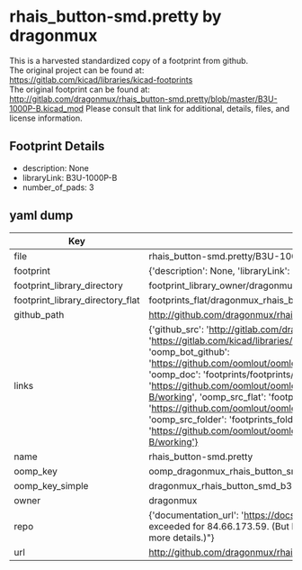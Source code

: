 # rhais_button-smd.pretty by dragonmux  
This is a harvested standardized copy of a footprint from github.  
The original project can be found at:  
https://gitlab.com/kicad/libraries/kicad-footprints  
The original footprint can be found at:
http://gitlab.com/dragonmux/rhais_button-smd.pretty/blob/master/B3U-1000P-B.kicad_mod
Please consult that link for additional, details, files, and license information.  
## Footprint Details
* description: None  
* libraryLink: B3U-1000P-B  
* number_of_pads: 3  
## yaml dump  
| Key | Value |  
| --- | --- |  
| file | rhais_button-smd.pretty/B3U-1000P-B.kicad_mod |  
| footprint | {'description': None, 'libraryLink': 'B3U-1000P-B', 'number_of_pads': 3} |  
| footprint_library_directory | footprint_library_owner/dragonmux_rhais_button-smd.pretty |  
| footprint_library_directory_flat | footprints_flat/dragonmux_rhais_button_smd_b3u_1000p_b/working |  
| github_path | http://github.com/dragonmux/rhais_button-smd.pretty/blob/master/B3U-1000P-B.kicad_mod |  
| links | {'github_src': 'http://gitlab.com/dragonmux/rhais_button-smd.pretty/blob/master/B3U-1000P-B.kicad_mod', 'github_src_repo': 'https://gitlab.com/kicad/libraries/kicad-footprints', 'oomp_bot': 'footprints/dragonmux_rhais_button_smd_b3u_1000p_b/working', 'oomp_bot_github': 'https://github.com/oomlout/oomlout_oomp_footprint_bot/tree/main/footprints/dragonmux_rhais_button_smd_b3u_1000p_b/working', 'oomp_doc': 'footprints/footprints/dragonmux/rhais_button-smd/B3U-1000P-B/working/', 'oomp_doc_github': 'https://github.com/oomlout/oomlout_oomp_footprint_doc/tree/main/footprints/footprints/dragonmux/rhais_button-smd/B3U-1000P-B/working', 'oomp_src_flat': 'footprints_flat/footprints_flat/dragonmux_rhais_button_smd_b3u_1000p_b/working', 'oomp_src_flat_github': 'https://github.com/oomlout/oomlout_oomp_footprint_src/tree/main/footprints_flat/dragonmux_rhais_button_smd_b3u_1000p_b/working', 'oomp_src_folder': 'footprints_folder/footprints_folder/dragonmux/rhais_button-smd/B3U-1000P-B/working', 'oomp_src_folder_github': 'https://github.com/oomlout/oomlout_oomp_footprint_src/tree/main/footprints_folder/dragonmux/rhais_button-smd/B3U-1000P-B/working'} |  
| name | rhais_button-smd.pretty |  
| oomp_key | oomp_dragonmux_rhais_button_smd_b3u_1000p_b |  
| oomp_key_simple | dragonmux_rhais_button_smd_b3u_1000p_b |  
| owner | dragonmux |  
| repo | {'documentation_url': 'https://docs.github.com/rest/overview/resources-in-the-rest-api#rate-limiting', 'message': "API rate limit exceeded for 84.66.173.59. (But here's the good news: Authenticated requests get a higher rate limit. Check out the documentation for more details.)"} |  
| url | http://github.com/dragonmux/rhais_button-smd.pretty |  


